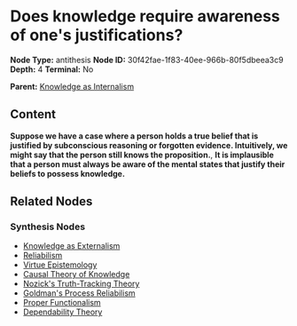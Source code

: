 # Does knowledge require awareness of one's justifications?

**Node Type:** antithesis
**Node ID:** 30f42fae-1f83-40ee-966b-80f5dbeea3c9
**Depth:** 4
**Terminal:** No

**Parent:** [Knowledge as Internalism](knowledge-as-internalism-synthesis-fb7e1520-b441-4961-9b0a-60439049917f.md)

## Content

**Suppose we have a case where a person holds a true belief that is justified by subconscious reasoning or forgotten evidence. Intuitively, we might say that the person still knows the proposition.**, **It is implausible that a person must always be aware of the mental states that justify their beliefs to possess knowledge.**

## Related Nodes

### Synthesis Nodes

- [Knowledge as Externalism](knowledge-as-externalism-synthesis-f707cb44-e637-44c6-b58f-0663679a4084.md)
- [Reliabilism](reliabilism-synthesis-4c7d55bf-388d-465f-9391-e334dc7ddab3.md)
- [Virtue Epistemology](virtue-epistemology-synthesis-305e4f80-7733-4ab9-8873-898c277f6353.md)
- [Causal Theory of Knowledge](causal-theory-of-knowledge-synthesis-d737dc5b-66da-401f-aa1d-b4a8cb830499.md)
- [Nozick's Truth-Tracking Theory](nozicks-truth-tracking-theory-synthesis-ee5b14e7-eb7f-46a8-878a-a68654d7d344.md)
- [Goldman's Process Reliabilism](goldmans-process-reliabilism-synthesis-8ae7cffe-a3c1-429f-91ef-9b30accd1403.md)
- [Proper Functionalism](proper-functionalism-synthesis-1f0eb97b-b6ba-48f5-bdb5-d1fa6f9ea0e8.md)
- [Dependability Theory](dependability-theory-synthesis-8a4097d8-d8b5-41b4-b1b9-65908b0ad04b.md)
